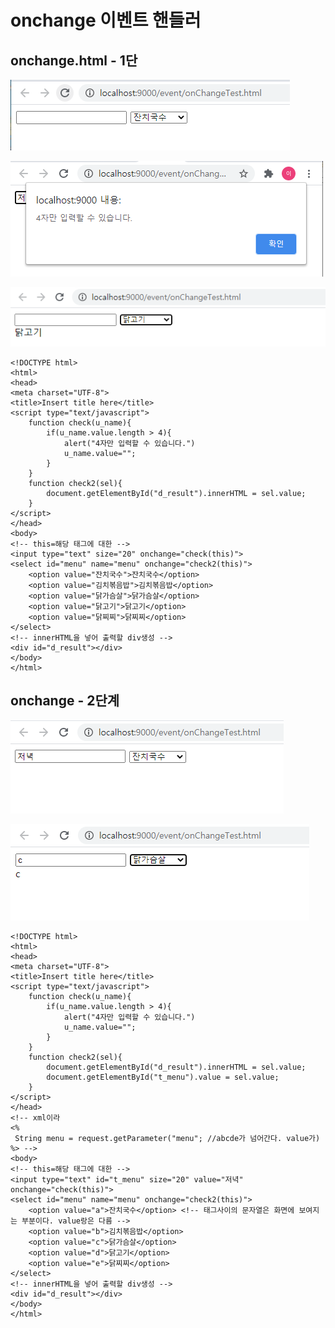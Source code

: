 # onchange 이벤트 핸들러

## onchange.html - 1단

![&#xAE30;&#xBCF8; &#xBE0C;&#xB77C;&#xC6B0;&#xC800;](../../.gitbook/assets/1%20%2833%29.png)

![check &#xD568;&#xC218; &#xC774;&#xBCA4;&#xD2B8; - &#xB2E4;&#xC12F;&#xAE00;&#xC790; &#xC785;&#xB825;&#xC2DC;](../../.gitbook/assets/2%20%2828%29.png)

![check2 &#xD568;&#xC218; &#xC774;&#xBCA4;&#xD2B8;](../../.gitbook/assets/3%20%2821%29.png)

```markup
<!DOCTYPE html>
<html>
<head>
<meta charset="UTF-8">
<title>Insert title here</title>
<script type="text/javascript">
	function check(u_name){
		if(u_name.value.length > 4){
			alert("4자만 입력할 수 있습니다.")
			u_name.value="";
		}
	}
	function check2(sel){
		document.getElementById("d_result").innerHTML = sel.value;	
	}
</script>
</head>
<body>
<!-- this=해당 태그에 대한 -->
<input type="text" size="20" onchange="check(this)">
<select id="menu" name="menu" onchange="check2(this)">
	<option value="잔치국수">잔치국수</option>
	<option value="김치볶음밥">김치볶음밥</option>
	<option value="닭가슴살">닭가슴살</option>
	<option value="닭고기">닭고기</option>
	<option value="닭찌찌">닭찌찌</option>
</select>
<!-- innerHTML을 넣어 출력할 div생성 -->
<div id="d_result"></div>
</body>
</html>
```

## onchange - 2단계

![&#xAE30;&#xBCF8; &#xBE0C;&#xB77C;&#xC6B0;&#xC800;](../../.gitbook/assets/1%20%2837%29.png)

![check2 -&amp;gt; check&#xD568;&#xC218; &#xC774;&#xBCA4;&#xD2B8;](../../.gitbook/assets/2%20%2826%29.png)

```markup
<!DOCTYPE html>
<html>
<head>
<meta charset="UTF-8">
<title>Insert title here</title>
<script type="text/javascript">
	function check(u_name){
		if(u_name.value.length > 4){
			alert("4자만 입력할 수 있습니다.")
			u_name.value="";
		}
	}
	function check2(sel){
		document.getElementById("d_result").innerHTML = sel.value;	
		document.getElementById("t_menu").value = sel.value;	
	}
</script>
</head>
<!-- xml이라
<% 
 String menu = request.getParameter("menu"; //abcde가 넘어간다. value가)
%> -->
<body> 
<!-- this=해당 태그에 대한 -->
<input type="text" id="t_menu" size="20" value="저녁" onchange="check(this)">
<select id="menu" name="menu" onchange="check2(this)">
	<option value="a">잔치국수</option> <!-- 태그사이의 문자열은 화면에 보여지는 부분이다. value랑은 다름 -->
	<option value="b">김치볶음밥</option>
	<option value="c">닭가슴살</option>
	<option value="d">닭고기</option>
	<option value="e">닭찌찌</option>
</select>
<!-- innerHTML을 넣어 출력할 div생성 -->
<div id="d_result"></div>
</body>
</html>
```

## 

